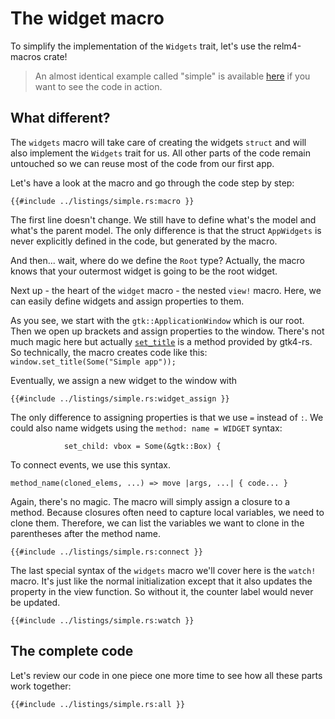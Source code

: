 # The widget macro

To simplify the implementation of the `Widgets` trait, let's use the relm4-macros crate!

> An almost identical example called "simple" is available [here](https://github.com/AaronErhardt/relm4/tree/main/relm4-examples) if you want to see the code in action.

## What different?

The `widgets` macro will take care of creating the widgets `struct` and will also implement the `Widgets` trait for us. All other parts of the code remain untouched so we can reuse most of the code from our first app.

Let's have a look at the macro and go through the code step by step:

```rust,no_run,noplayground
{{#include ../listings/simple.rs:macro }}
```

The first line doesn't change. We still have to define what's the model and what's the parent model. The only difference is that the struct `AppWidgets` is never explicitly defined in the code, but generated by the macro.

And then... wait, where do we define the `Root` type? Actually, the macro knows that your outermost widget is going to be the root widget.

Next up - the heart of the `widget` macro - the nested `view!` macro. Here, we can easily define widgets and assign properties to them.

As you see, we start with the `gtk::ApplicationWindow` which is our root. Then we open up brackets and assign properties to the window. There's not much magic here but actually [`set_title`](https://gtk-rs.org/gtk4-rs/git/docs/gtk4/prelude/trait.GtkWindowExt.html#tymethod.set_title) is a method provided by gtk4-rs. So technically, the macro creates code like this:
`window.set_title(Some("Simple app"));`

Eventually, we assign a new widget to the window with

```rust,no_run,noplayground
{{#include ../listings/simple.rs:widget_assign }}
```

The only difference to assigning properties is that we use `=` instead of `:`. We could also name widgets using the `method: name = WIDGET` syntax:

```rust,no_run,noplayground
            set_child: vbox = Some(&gtk::Box) {
```

To connect events, we use this syntax.

```rust,no_run,noplayground
method_name(cloned_elems, ...) => move |args, ...| { code... }
```

Again, there's no magic. The macro will simply assign a closure to a method. Because closures often need to capture local variables, we need to clone them. Therefore, we can list the variables we want to clone in the parentheses after the method name.

```rust,no_run,noplayground
{{#include ../listings/simple.rs:connect }}
```

The last special syntax of the `widgets` macro we'll cover here is the `watch!` macro. It's just like the normal initialization except that it also updates the property in the view function. So without it, the counter label would never be updated.

```rust,no_run,noplayground
{{#include ../listings/simple.rs:watch }}
```

## The complete code

Let's review our code in one piece one more time to see how all these parts work together:

```rust,no_run,noplayground
{{#include ../listings/simple.rs:all }}
```
